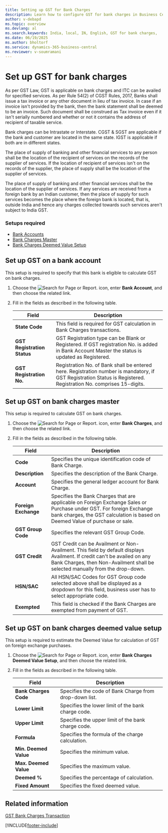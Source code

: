 ```yaml
---
title: Setting up GST for Bank Charges
description: Learn how to configure GST for bank charges in Business Central, including setup steps for bank accounts, bank charges master, and deemed value calculations.
author: v-debapd
ms.topic: overview
ms.devlang: al
ms.search.keywords: India, local, IN, English, GST for bank charges, 
ms.date: 06/19/2025
ms.author: bholtorf
ms.service: dynamics-365-business-central
ms.reviewer: v-soumramani
---
```


# Set up GST for bank charges

As per GST Law, GST is applicable on bank charges and ITC can be availed for specified services. As per Rule 54(2) of CGST Rules, 2017, Banks shall issue a tax invoice or any other document in lieu of tax invoice. In case if an invoice isn't provided by the bank, then the bank statement shall be deemed to be an invoice. Such document shall be construed as Tax invoice even if it isn't serially numbered and whether or not it contains the address of recipient of taxable service.

Bank charges can be Intrastate or Interstate. CGST & SGST are applicable if the bank and customer are located in the same state. IGST is applicable if both are in different states.

The place of supply of banking and other financial services to any person shall be the location of the recipient of services on the records of the supplier of services. If the location of recipient of services isn't on the records of the supplier, the place of supply shall be the location of the supplier of services.

The place of supply of banking and other financial services shall be the location of the supplier of services. If any services are received from a foreign bank by an Indian customer, then the place of supply for such services becomes the place where the foreign bank is located, that is, outside India and hence any charges collected towards such services aren't subject to India GST.

### Setups required

- [Bank Accounts](gst-bank-charges-overview.md#set-up-gst-on-a-bank-account)
- [Bank Charges Master](gst-bank-charges-overview.md#set-up-gst-on-bank-charges-master)
- [Bank Charges Deemed Value Setup](gst-bank-charges-overview.md#set-up-gst-on-bank-charges-deemed-value-setup)

## Set up GST on a bank account

This setup is required to specify that this bank is eligible to calculate GST on bank charges.

1. Choose the ![Search for Page or Report.](image/search_small.png "Search for Page or Report icon") icon, enter **Bank Account**, and then choose the related link.
1. Fill in the fields as described in the following table.

    |Field|Description|
    |---------------------------------|  ---------------------------------------| 
    |**State Code**|This field is required for GST calculation in Bank Charges transactions.|
    |**GST Registration Status**|GST Registration type can be Blank or Registered. If GST registration No. is added in Bank Account Master the status is updated as Registered.|
    |**GST Registration No.**|Registration No. of Bank shall be entered here. Registration number is mandatory, if GST Registration Status is Registered. Registration No. comprises 15-digits.|

## Set up GST on bank charges master

This setup is required to calculate GST on bank charges.

1. Choose the ![Search for Page or Report.](image/search_small.png "Search for Page or Report icon") icon, enter **Bank Charges**, and then choose the related link.
1. Fill in the fields as described in the following table.

    |Field|Description|
    |---------------------------------|  ---------------------------------------|
    |**Code**|Specifies the unique identification code of Bank Charge.|
    |**Description**|Specifies the description of the Bank Charge.|
    |**Account**|Specifies the general ledger account for Bank Charge.|
    |**Foreign Exchange**|Specifies the Bank Charges that are applicable on Foreign Exchange Sales or Purchase under GST. For foreign Exchange bank charges, the GST calculation is based on Deemed Value of purchase or sale.|
    |**GST Group Code**|Specifies the relevant GST Group Code.|
    |**GST Credit**|GST Credit can be Availment or Non-Availment. This field by default displays Availment. If credit can't be availed on any Bank Charges, then Non-Availment shall be selected manually from the drop-down. |
    |**HSN/SAC**|All HSN/SAC Codes for GST Group code selected above shall be displayed as a dropdown for this field, business user has to select appropriate code.|
    |**Exempted**|This field is checked if the Bank Charges are exempted from payment of GST.|

## Set up GST on bank charges deemed value setup

This setup is required to estimate the Deemed Value for calculation of GST on foreign exchange purchases.

1. Choose the ![Search for Page or Report.](image/search_small.png "Search for Page or Report icon") icon, enter **Bank Charges Deemed Value Setup**, and then choose the related link.
1. Fill in the fields as described in the following table.

    |Field|Description|
    |---------------------------------|  ---------------------------------------|
    |**Bank Charges Code**|Specifies the code of Bank Charge from drop-down list.|
    |**Lower Limit**|Specifies the lower limit of the bank charge code.|
    |**Upper Limit**|Specifies the upper limit of the bank charge code.|
    |**Formula**|Specifies the formula of the charge calculation.|
    |**Min. Deemed Value**|Specifies the minimum value.|
    |**Max. Deemed Value**|Specifies the maximum value.|
    |**Deemed %**|Specifies the percentage of calculation.|
    |**Fixed Amount**|Specifies the fixed deemed value.|

## Related information

[GST Bank Charges Transaction](GST-Bank-Charges-Transaction.md)

[!INCLUDE[footer-include](../../includes/footer-banner.md)]